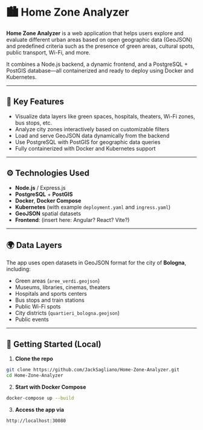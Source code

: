 # 🏙️ Home Zone Analyzer

**Home Zone Analyzer** is a web application that helps users explore and evaluate different urban areas based on open geographic data (GeoJSON) and predefined criteria such as the presence of green areas, cultural spots, public transport, Wi-Fi, and more.

It combines a Node.js backend, a dynamic frontend, and a PostgreSQL + PostGIS database—all containerized and ready to deploy using Docker and Kubernetes.

---

## 📌 Key Features

- Visualize data layers like green spaces, hospitals, theaters, Wi-Fi zones, bus stops, etc.
- Analyze city zones interactively based on customizable filters
- Load and serve GeoJSON data dynamically from the backend
- Use PostgreSQL with PostGIS for geographic data queries
- Fully containerized with Docker and Kubernetes support

---

## ⚙️ Technologies Used

- **Node.js** / Express.js
- **PostgreSQL** + **PostGIS**
- **Docker**, **Docker Compose**
- **Kubernetes** (with example `deployment.yaml` and `ingress.yaml`)
- **GeoJSON** spatial datasets
- **Frontend**: (insert here: Angular? React? Vite?)

---

## 🌍 Data Layers

The app uses open datasets in GeoJSON format for the city of **Bologna**, including:

- Green areas (`aree_verdi.geojson`)
- Museums, libraries, cinemas, theaters
- Hospitals and sports centers
- Bus stops and train stations
- Public Wi-Fi spots
- City districts (`quartieri_bologna.geojson`)
- Public events

---

## 🚀 Getting Started (Local)

1. **Clone the repo**  
```bash
git clone https://github.com/JackSagliano/Home-Zone-Analyzer.git
cd Home-Zone-Analyzer
```

2. **Start with Docker Compose**
```bash
docker-compose up --build
```

3. **Access the app via**
```bash
http://localhost:30080
```
